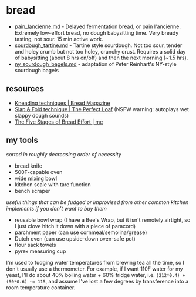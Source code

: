 # bread
+ [pain_lancienne.md](pain_lancienne.md) - Delayed fermentation bread, or pain l'ancienne. Extremely low-effort bread, no dough babysitting time. Very bready tasting, not sour. 15 min active work.
+ [sourdough_tartine.md](sourdough_tartine.md) - Tartine style sourdough. Not too sour, tender and holey crumb but not too holey, crunchy crust. Requires a solid day of babysitting (about 8 hrs on/off) and then the next morning (~1.5 hrs).
+ [ny_sourdough_bagels.md](ny_sourdough_bagels.md) - adaptation of Peter Reinhart's NY-style sourdough bagels


## resources

+ [Kneading techniques | Bread Magazine](https://bread-magazine.com/kneading-technique-roundup/)
+ [Slap & Fold technique | The Perfect Loaf](https://www.theperfectloaf.com/guides/slap-and-fold/) (NSFW warning: autoplays wet slappy dough sounds)
+ [The Five Stages of Bread Effort | me](https://medium.com/@rhetoricize/the-five-stages-of-bread-effort-1190cd8b2d97)


## my tools
*sorted in roughly decreasing order of necessity*

+ bread knife
+ 500F-capable oven
+ wide mixing bowl
+ kitchen scale with tare function
+ bench scraper

*useful things that can be fudged or improvised from other common kitchen implements if you don't want to buy them*

+ reusable bowl wrap (I have a Bee's Wrap, but it isn't remotely airtight, so I just clove hitch it down with a piece of paracord)
+ parchment paper (can use cornmeal/semolina/grease)
+ Dutch oven (can use upside-down oven-safe pot)
+ flour sack towels
+ pyrex measuring cup

I'm used to fudging water temperatures from brewing tea all the time, so I don't usually use a thermometer. For example, if I want 110F water for my yeast, I'll do about 40% boiling water + 60% fridge water, i.e. `(212*0.4) + (50*0.6) ~= 115`, and assume I've lost a few degrees by transference into a room temperature container.

